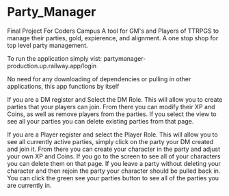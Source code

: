 # Party_Manager
Final Project For Coders Campus
A tool for GM's and Players of TTRPGS to manage their parties, gold, expierence, and alignment.
A one stop shop for top level party management. 
 
To run the application simply vist: partymanager-production.up.railway.app/login

 
No need for any downloading of dependencies or pulling in other applications, this app functions by itself
 


If you are a DM register and Select the DM Role. This will allow you to create parties that your players can join. From there you can modify their XP and Coins, as well as remove players from the parties. If you select the view to see all your parties you can delete existing parties from that page.

If you are a Player register and select the Player Role. This will allow you to see all currently active parties, simply click on the party your DM created and join it. From there you can create your character in the party and adjust your own XP and Coins. If you go to the screen to see all of your characters you can delete them on that page. If you leave a party without deleting your character and then rejoin the party your character should be pulled back in. You can click the green see your parties button to see all of the parties you are currently in. 
